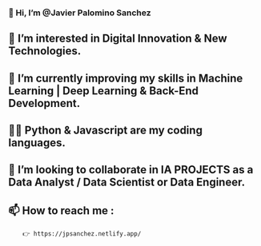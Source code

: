 ### 👋 Hi, I’m @Javier Palomino Sanchez


## 👀 I’m interested in Digital Innovation & New Technologies.
## 🌱 I’m currently improving my skills in Machine Learning | Deep Learning & Back-End Development.
## 👨‍💻 Python & Javascript are my coding languages.
## 💞️ I’m looking to collaborate in IA PROJECTS as a Data Analyst / Data Scientist or Data Engineer.
## 📫 How to reach me :

        👉 https://jpsanchez.netlify.app/

        
